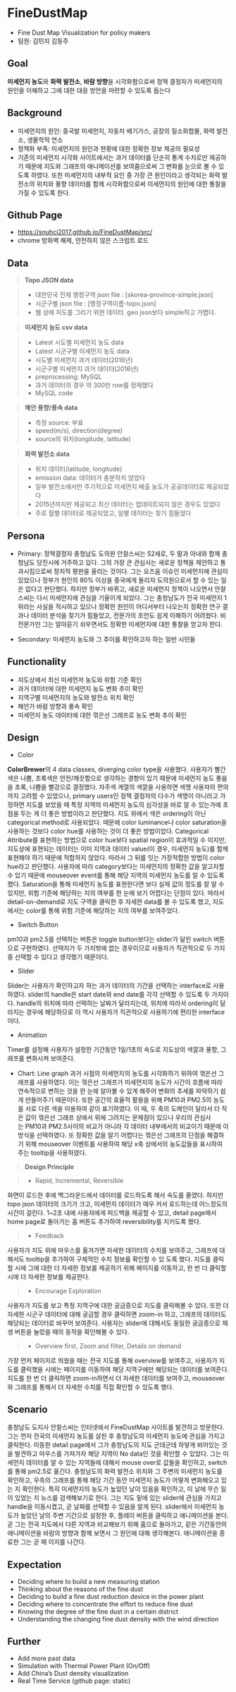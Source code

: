 # FineDustMap
* Fine Dust Map Visualization for policy makers
* 팀원: 김민지 김동주

## Goal
**미세먼지 농도**와 **화력 발전소**, **바람 방향**을 시각화함으로써 정책 결정자가 미세먼지의 원인을 이해하고 그에 대한 대응 방안을 마련할 수 있도록 돕는다

## Background
* 미세먼지의 원인: 중국발 미세먼지, 자동차 배기가스, 공장의 질소화합물, 화력 발전소, 생물학적 연소
* 정책화 부족: 미세먼지의 원인과 현황에 대한 정확한 정보 제공의 필요성
* 기존의 미세먼지 시각화 사이트에서는 과거 데이터를 단순히 통계 수치로만 제공하기 때문에 지도와 그래프의 애니메이션를 보여줌으로써 그 변화를 눈으로
볼 수 있도록 하였다. 또한 미세먼지의 내부적 요인 중 가장 큰 원인이라고 생각되는 화력 발전소의 위치와 풍향 데이터를 함께 시각화함으로써 미세먼지의 
원인에 대한 통찰을 가질 수 있도록 한다.

## Github Page
* https://snuhci2017.github.io/FineDustMap/src/
* chrome 방화벽 해제, 안전하지 않은 스크립트 로드

## Data

> **Topo JSON data**

> - 대한민국 전체 행정구역 json file : [skorea-province-simple.json]
> - 시군구별 json file : [행정구역이름-topo.json]
> - 웹 상에 지도를 그리기 위한 데이터. geo json보다 simple하고 가볍다.


> **미세먼지 농도 csv data**

> - Latest 시도별 미세먼지 농도 data
> - Latest 시군구별 미세먼지 농도 data
> - 시도별 미세먼지 과거 데이터(2016년)
> - 시군구별 미세먼지 과거 데이터(2016년)
> - preprocessing: MySQL
> - 과거 데이터의 경우 약 300만 row를 정제했다 
> - MySQL code


> **해안 풍향/풍속 data**

> - 측정 source: 부표
> - speed(m/s), direction(degree)
> - source의 위치(longitude, latitude)


> **화력 발전소 data**

> - 위치 데이터(latitude, longitude)
> - emission data: 데이터가 충분하지 않았다
> - 일부 발전소에서만 주기적으로 미세먼지 배출 농도가 공공데이터로 제공되었다
> - 2015년까지만 제공되고 최신 데이터는 업데이트되지 않은 경우도 있었다
> - 주로 월별 데이터로 제공되었고, 일별 데이터는 찾기 힘들었다


## Persona
* Primary: 정책결정자
충청남도 도의원 안찰스씨는 52세로, 두 딸과 아내와 함께 충청남도 당진시에 거주하고 있다. 
그의 가장 큰 관심사는 새로운 정책을 제안하고 통과시킴으로써 정치적 평판을 올리는 것이다. 
그는 요즈음 이슈인 미세먼지에 관심이 있었으나 정부가 원인의 80% 이상을 중국에게 돌리자 도의원으로서 할 수 있는 일은 없다고 판단했다. 
하지만 정부가 바뀌고, 새로운 미세먼지 정책이 나오면서 안찰스씨는 다시 미세먼지에 관심을 기울이게 되었다. 
그는 충청남도가 전국 미세먼지 1위라는 사실을 적시하고 있으나 정확한 원인이 어디서부터 나오는지 정확한 연구 결과나 
데이터 분석을 찾기가 힘들었고, 전문가의 조언도 쉽게 이해하기 어려웠다. 비전문가인 그는 알아듣기 쉬우면서도 
정확한 미세먼지에 대한 통찰을 얻고자 한다. 

* Secondary: 미세먼지 농도와 그 추이를 확인하고자 하는 일반 시민들


## Functionality
* 지도상에서 최신 미세먼저 농도와 위험 기준 확인
* 과거 데이터에 대한 미세먼지 농도 변화 추이 확인
* 지역구별 미세먼지의 농도와 발전소 위치 확인
* 해안가 바람 방향과 풍속 확인
* 미세먼지 농도 데이터에 대한 꺾은선 그래프로 농도 변화 추이 확인

## Design
* Color

**ColorBrewer**의 4 data classes, diverging color type을 사용했다.
사용자가 빨간색은 나쁨, 초록색은 안전/깨끗함으로 생각하는 경향이 있기 때문에 미세먼지 농도 좋음을 초록, 나쁨을 빨강으로 결정했다.
자주색 계열의 색깔을 사용하면 색맹 사용자의 편의까지 고려할 수 있었으나, primary users인 정책 결정자의 다수가 색맹이 아니라고 가정하면
지도를 보았을 때 특정 지역의 미세먼지 농도의 심각성을 바로 알 수 있는가에 초점을 두는 게 더 좋은 방법이라고 판단했다.
지도 위에서 색은 ordering이 아닌 categorical method로 사용되었다. 때문에 color luminance나 color saturation을
사용하는 것보다 color hue를 사용하는 것이 더 좋은 방법이었다. Categorical Attribute를 표현하는 방법으로 color hue보다 
spatial region이 효과적일 수 이지만, 지도상에 표현되는 데이터는 이미 지역과 데이터 value(이 경우, 미세먼지 농도)를 함께 표현해야
하기 때문에 적합하지 않았다. 따라서 그 뒤를 잇는 가장적합한 방법이 color hue라고 판단했다. 
사용자에 따라 category보다는 미세먼지의 정확한 값을 알고자할 수 있기 때문에 mouseover event를 통해 해당 지역의 미세먼지 농도를
알 수 있도록 했다. Saturation을 통해 미세먼지 농도를 표현한다면 보다 실제 값의 정도를 잘 알 수 있지만, 위험 기준에 해당하는 지의
여부를 한 눈에 보기 어렵다는 단점이 있다. 따라서 detail-on-demand로 지도 구역을 클릭한 후 자세한 data를 볼 수 있도록 했고,
지도에서는 color를 통해 위험 기준에 해당하는 지의 여부를 보여주었다.
 
* Switch Button

pm10과 pm2.5를 선택하는 버튼은 toggle button보다는 slider가 달린 switch 버튼으로 구현하였다. 선택지가 두 가지밖에 없는
경우이므로 사용자가 직관적으로 두 가지 중 선택할 수 있다고 생각했기 때문이다.

* Slider

Slider는 사용자가 확인하고자 하는 과거 데이터의 기간을 선택하는 interface로 사용하였다. slider의 handle은 start date와
end date를 각각 선택할 수 있도록 두 가지이다. handle의 위치에 따라 선택하는 날짜가 달라지는데, 위치에 따라서 ordering이 달라지는
경우에 해당하므로 이 역시 사용자가 직관적으로 사용하기에 편리한 interface이다.

* Animation

Timer를 설정해 사용자가 설정한 기간동안 1일/1초의 속도로 지도상의 색깔과 풍향, 그래프를 변화시켜 보여준다.

* Chart: Line graph
과거 시점의 미세먼지의 농도를 시각화하기 위하여 꺾은선 그래프를 사용하였다. 이는 꺾은선 그래프가 미세먼지의 농도가 시간이 흐름에 따라 연속적으로 변하는 것을 
한 눈에 알아볼 수 있게 해주어 변화의 추세를 파악하기 쉽게 만들어주기 때문이다. 또한 공간의 효율적 활용을 위해 PM10과 PM2.5의 농도를 서로 다른 색을 이용하여 같이 표기하였다. 이 때, 두 축의 도메인이 달라서 더 작은 값이 꺾은선 그래프 상에서 위에 그려지는 문제점이 있으나 우리의 관심사는 PM10과 PM2.5사이의
비교가 아니라 각 데이터 내부에서의 비교이기 때문에 이 방식을 선택하였다. 또 정확한 값을 알기 어렵다는 꺾은선 그래프의 단점을 해결하기 위해 mouseover 이벤트를 사용하여 해당 x축 상에서의 농도값들을 표시하여 주는 tooltip을 사용하였다.

> **Design Principle**

>- Rapid, Incremental, Reversible

화면이 로드한 후에 백그라운드에서 데이터를 로드하도록 해서 속도를 줄였다. 하지만 topo json 데이터의 크기가 크고, 미세먼지 데이터가
매우 커서 로드하는데 어느정도의 시간이 걸린다. 1~2초 내에 사용자에게 피드백을 제공할 수 있고, detail page에서 home page로 돌아가는
홈 버튼도 추가하여 reversibility를 지키도록 했다. 

>- Feedback

사용자가 지도 위에 마우스를 옮겨가면 자세한 데이터의 수치를 보여주고, 그래프에 대해서도 tooltip을 추가하여 구체적인 수치 정보를 확인할 수 있
도록 했다. 지도를 클릭할 시에 그에 대한 더 자세한 정보를 제공하기 위해 페이지를 이동하고, 한 번 더 클릭할 시에 더 자세한 정보를 제공한다.

>- Encourage Exploration

사용자가 지도를 보고 특정 지역구에 대한 궁금증으로 지도를 클릭해볼 수 있다. 또한 더 자세한 시군구 데이터에 대해 궁금할 경우 클릭하면 zoom-in
하고, 그래프의 데이터도 해당되는 데이터로 바꾸어 보여준다. 사용자는 slider에 대해서도 동일한 궁금증으로 재생 버튼을 눌렀을 때의 동작을 확인해볼 
수 있다. 

>- Overview first, Zoom and filter, Details on demand

가장 먼저 페이지르 띄웠을 때는 전국 지도를 통해 overview를 보여주고, 사용자가 지도를 클릭했을 시에는 페이지를 이동하여 해당 지역구에만 해당되는 
데이터를 보여준다. 지도를 한 번 더 클릭하면 zoom-in하면서 더 자세한 데이터를 보여주고, mouseover와 그래프를 통해서 더 자세한 수치를 직접 
확인할 수 있도록 했다.


## Scenario
충청남도 도지사 안찰스씨는 인터넷에서 FineDustMap 사이트를 발견하고 방문한다. 그는 먼저 전국의 미세먼지 농도를 살핀 후
충청남도의 미세먼지 농도에 관심을 가지고 클릭한다. 이동한 detail page에서 그가 충청남도의 지도 군데군데 하얗게 비어있는 것을 발견하고
마우스를 가져가자 해당 지역이 No data인 것을 확인할 수 있었다. 그는 미세먼지 데이터를 알 수 있는 지역들에 대해서 mouse over로 값들을
확인하고, switch를 통해 pm2.5로 옮긴다. 충청남도의 화력 발전소 위치와 그 주변의 미세먼지 농도를 확인하고, 우측의 그래프를 통해
해당 기간 동안 미세먼지 농도가 어떻게 변화해오고 있는 지 확인한다. 특히 미세먼지의 농도가 높았던 날이 있음을 확인하고, 이 날에 무슨 일이 있었는 지
뉴스를 검색해보기로 한다. 그는 지도 밑에 있는 slider에 관심을 가지고 handle을 이동시켰고, 곧 날짜를 선택할 수 있음을 알게 된다. 
slider에서 미세먼지 농도가 높았던 날의 주변 기간으로 설정한 후, 플레이 버튼을 클릭하고 애니메이션을 본다. 곧 그는 전국 지도에서 다른 지역과
비교해보기 위해 홈으로 돌아가고, 같은 기간동안의 애니메이션을 바람의 방향과 함께 보면서 그 원인에 대해 생각해본다. 애니메이션을 종료한 그는 곧 페
이지를 나간다.

## Expectation
* Deciding where to build a new measuring station
* Thinking about the reasons of the fine dust
* Deciding to build a fine dust reduction device in the power plant
* Deciding where to concentrate the effort to reduce fine dust
* Knowing the degree of the fine dust in a certain district
* Understanding the changing fine dust density with the wind direction


## Further
* Add more past data
* Simulation with  Thermal Power Plant (On/Off)
* Add China’s Dust density visualization
* Real Time Service (github page: static)
